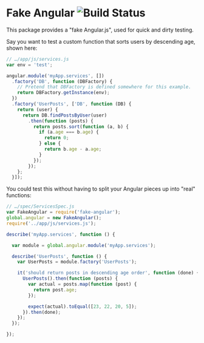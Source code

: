# Fake Angular ![Build Status](https://travis-ci.org/Drarok/fake-angular.svg "Build Status")

This package provides a "fake Angular.js", used for quick and dirty testing.

Say you want to test a custom function that sorts users by descending age, shown here:

```js
// …/app/js/services.js
var env = 'test';

angular.module('myApp.services', [])
  .factory('DB', function (DBFactory) {
    // Pretend that DBFactory is defined somewhere for this example.
    return DBFactory.getInstance(env);
  })
  .factory('UserPosts', ['DB', function (DB) {
    return (user) {
      return DB.findPostsByUser(user)
        .then(function (posts) {
          return posts.sort(function (a, b) {
            if (a.age === b.age) {
              return 0;
            } else {
              return b.age - a.age;
            }
          });
        });
    };
  }]);
```

You could test this without having to split your Angular pieces up into "real" functions:

```js
// …/spec/ServicesSpec.js
var FakeAngular = require('fake-angular');
global.angular = new FakeAngular();
require('../app/js/services.js');

describe('myApp.services', function () {

  var module = global.angular.module('myApp.services');

  describe('UserPosts', function () {
    var UserPosts = module.factory('UserPosts');

    it('should return posts in descending age order', function (done) {
      UserPosts().then(function (posts) {
        var actual = posts.map(function (post) {
          return post.age;
        });

        expect(actual).toEqual([23, 22, 20, 5]);
      }).then(done);
    });
  });

});
```
